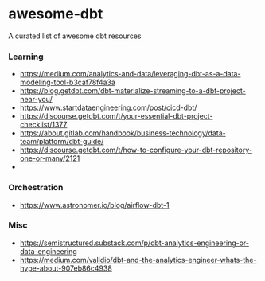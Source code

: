 # awesome-dbt
A curated list of awesome dbt resources 

### Learning
- https://medium.com/analytics-and-data/leveraging-dbt-as-a-data-modeling-tool-b3caf78f4a3a
- https://blog.getdbt.com/dbt-materialize-streaming-to-a-dbt-project-near-you/
- https://www.startdataengineering.com/post/cicd-dbt/
- https://discourse.getdbt.com/t/your-essential-dbt-project-checklist/1377
- https://about.gitlab.com/handbook/business-technology/data-team/platform/dbt-guide/
- https://discourse.getdbt.com/t/how-to-configure-your-dbt-repository-one-or-many/2121
- 
### Orchestration
- https://www.astronomer.io/blog/airflow-dbt-1

### Misc
- https://semistructured.substack.com/p/dbt-analytics-engineering-or-data-engineering
- https://medium.com/validio/dbt-and-the-analytics-engineer-whats-the-hype-about-907eb86c4938
